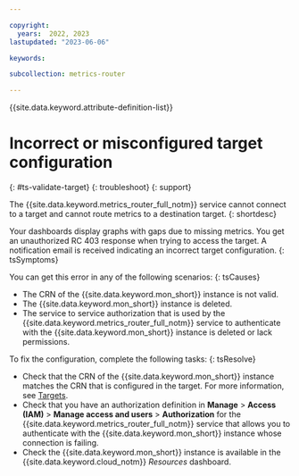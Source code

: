 ```yaml
---

copyright:
  years:  2022, 2023
lastupdated: "2023-06-06"

keywords:

subcollection: metrics-router

---
```


{{site.data.keyword.attribute-definition-list}}

# Incorrect or misconfigured target configuration
{: #ts-validate-target}
{: troubleshoot}
{: support}

The {{site.data.keyword.metrics_router_full_notm}} service cannot connect to a target and cannot route metrics to a destination target.
{: shortdesc}


Your dashboards display graphs with gaps due to missing metrics. You get an unauthorized RC 403 response when trying to access the target. A notification email is received indicating an incorrect target configuration.
{: tsSymptoms}


You can get this error in any of the following scenarios:
{: tsCauses}

- The CRN of the {{site.data.keyword.mon_short}} instance is not valid.
- The {{site.data.keyword.mon_short}} instance is deleted.
- The service to service authorization that is used by the {{site.data.keyword.metrics_router_full_notm}} service to authenticate with the {{site.data.keyword.mon_short}} instance is deleted or lack permissions.





To fix the configuration, complete the following tasks:
{: tsResolve}

- Check that the CRN of the {{site.data.keyword.mon_short}} instance matches the CRN that is configured in the target. For more information, see [Targets](/docs/metrics-router?topic=metrics-router-target-manage).
- Check that you have an authorization definition in **Manage** &gt; **Access (IAM)** &gt; **Manage access and users** &gt; **Authorization** for the {{site.data.keyword.metrics_router_full_notm}} service that allows you to authenticate with the {{site.data.keyword.mon_short}} instance whose connection is failing.
- Check the {{site.data.keyword.mon_short}} instance is available in the {{site.data.keyword.cloud_notm}} *Resources* dashboard.
